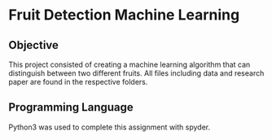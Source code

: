 # Fruit Detection Machine Learning

## Objective

This project consisted of creating a machine learning algorithm that can distinguish between two different fruits. All files including data and research paper are found in the respective folders.

## Programming Language

Python3 was used to complete this assignment with spyder.



